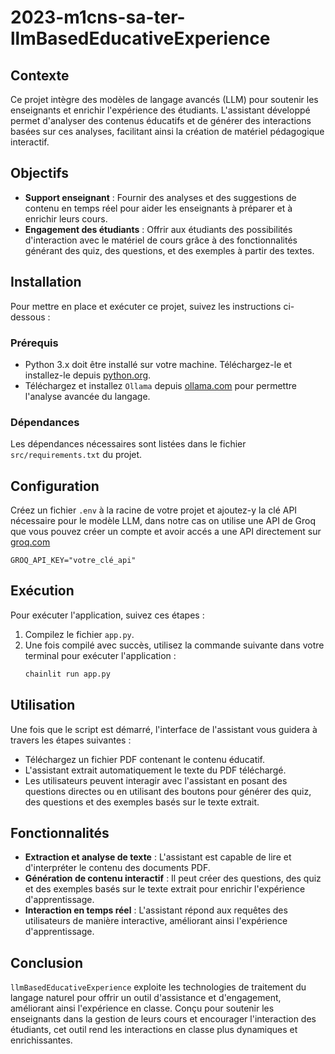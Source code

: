 # 2023-m1cns-sa-ter-llmBasedEducativeExperience
## Contexte
Ce projet intègre des modèles de langage avancés (LLM) pour soutenir les enseignants et enrichir l'expérience des étudiants. L'assistant développé permet d'analyser des contenus éducatifs et de générer des interactions basées sur ces analyses, facilitant ainsi la création de matériel pédagogique interactif.

## Objectifs
- **Support enseignant** : Fournir des analyses et des suggestions de contenu en temps réel pour aider les enseignants à préparer et à enrichir leurs cours.
- **Engagement des étudiants** : Offrir aux étudiants des possibilités d'interaction avec le matériel de cours grâce à des fonctionnalités générant des quiz, des questions, et des exemples à partir des textes.

## Installation
Pour mettre en place et exécuter ce projet, suivez les instructions ci-dessous :

### Prérequis
- Python 3.x doit être installé sur votre machine. Téléchargez-le et installez-le depuis [python.org](https://www.python.org/downloads/).
- Téléchargez et installez `Ollama` depuis [ollama.com](https://ollama.com/) pour permettre l'analyse avancée du langage.

### Dépendances
Les dépendances nécessaires sont listées dans le fichier `src/requirements.txt` du projet.
## Configuration
Créez un fichier `.env` à la racine de votre projet et ajoutez-y la clé API nécessaire pour le modèle LLM, dans notre cas on utilise une API de Groq que vous pouvez créer un compte et avoir accés a une API directement sur [groq.com](https://groq.com/)
```plaintext
GROQ_API_KEY="votre_clé_api"
```
## Exécution

Pour exécuter l'application, suivez ces étapes :

1. Compilez le fichier `app.py`.
2. Une fois compilé avec succès, utilisez la commande suivante dans votre terminal pour exécuter l'application :
   ```bash
   chainlit run app.py
## Utilisation

Une fois que le script est démarré, l'interface de l'assistant vous guidera à travers les étapes suivantes :
- Téléchargez un fichier PDF contenant le contenu éducatif.
- L'assistant extrait automatiquement le texte du PDF téléchargé.
- Les utilisateurs peuvent interagir avec l'assistant en posant des questions directes ou en utilisant des boutons pour générer des quiz, des questions et des exemples basés sur le texte extrait.

## Fonctionnalités

- **Extraction et analyse de texte** : L'assistant est capable de lire et d'interpréter le contenu des documents PDF.
- **Génération de contenu interactif** : Il peut créer des questions, des quiz et des exemples basés sur le texte extrait pour enrichir l'expérience d'apprentissage.
- **Interaction en temps réel** : L'assistant répond aux requêtes des utilisateurs de manière interactive, améliorant ainsi l'expérience d'apprentissage.
## Conclusion

`llmBasedEducativeExperience` exploite les technologies de traitement du langage naturel pour offrir un outil d'assistance et d'engagement, améliorant ainsi l'expérience en classe. Conçu pour soutenir les enseignants dans la gestion de leurs cours et encourager l'interaction des étudiants, cet outil rend les interactions en classe plus dynamiques et enrichissantes.


